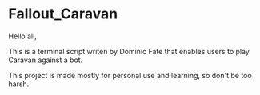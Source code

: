 # Fallout_Caravan

Hello all,

This is a terminal script writen by Dominic Fate that enables users to play Caravan against a bot. 

This project is made mostly for personal use and learning, so don't be too harsh.
